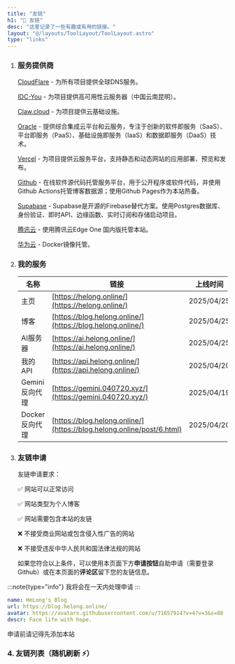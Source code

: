 ```yaml
---
title: "友链"
h1: "🔗 友链"
desc: "这里记录了一些有趣或有用的链接。"
layout: "@/layouts/ToolLayout/ToolLayout.astro"
type: "links"
---
```


<script src='/assets/js/fas.js' crossorigin='anonymous'></script>

<link rel="stylesheet" type="text/css" href="https:////at.alicdn.com/t/c/font_4902778_qnbxgtmm4i9.css">

1. ### 服务提供商

    <i class="fa-brands fa-cloudflare"></i> [CloudFlare](https://www.cloudflare.com/zh-cn/) - 为所有项目提供全球DNS服务。
    
    <i class="fa-solid fa-cloud"></i> [IDC-You](https://idcyou.cn/) - 为项目提供高可用性云服务器（中国云南昆明）。
    
    <i class="iconfont icon-paw-claws"></i> [Claw.cloud](https://claw.cloud/) - 为项目提供云基础设施。
    
    <i class="fa-solid fa-server"></i> [Oracle](https://www.oracle.com/) - 提供综合集成云平台和云服务，专注于创新的软件即服务（SaaS）、平台即服务（PaaS）、基础设施即服务（IaaS）和数据即服务（DaaS）技术。
    
    <i class="fa-solid fa-square-caret-up"></i> [Vercel](https://vercel.com/) - 为项目提供云服务平台，支持静态和动态网站的应用部署、预览和发布。
    
    <i class="fa-brands fa-github"></i> [Github](https://github.com/) - 在线软件源代码托管服务平台，用于公开程序或软件代码，并使用Github Actions托管博客数据源；使用Github Pages作为本站热备。

    <i class="fa-solid fa-database"></i> [Supabase](https://supabase.com/) - Supabase是开源的Firebase替代方案。使用Postgres数据库、身份验证、即时API、边缘函数、实时订阅和存储启动项目。

    <i class="iconfont icon-tengxunyun"></i> [腾讯云](https://cloud.tencent.com/) - 使用腾讯云Edge One 国内版托管本站。

    <i class="iconfont icon-huawei"></i> [华为云](https://huaweicloud.com/) - Docker镜像托管。

    

    

2. ### 我的服务

    |  名称  | 链接  | 上线时间 |
    |  ----  |  ----  | ---- |
    |  主页  | [https://helong.online/](https://helong.online/) | 2025/04/25 |
    |  博客  | [https://blog.helong.online/](https://blog.helong.online/) | 2025/04/25 |
    |  AI服务器  | [https://ai.helong.online/](https://ai.helong.online/) | 2025/04/25 |
    |  我的API  | [https://api.helong.online/](https://api.helong.online/) | 2025/04/20 |
    |  Gemini反向代理  | [https://gemini.040720.xyz/](https://gemini.040720.xyz/) | 2025/04/19 |
    |  Docker反向代理  | [https://blog.helong.online/](https://blog.helong.online/post/6.html) | 2025/04/20 |


3. ### 友链申请

    友链申请要求：

    ✅ 网站可以正常访问

    ✅ 网站类型为个人博客

    ✅ 网站需要包含本站的友链

    ❌ 不接受商业网站或包含侵入性广告的网站

    ❌ 不接受违反中华人民共和国法律法规的网站

    如果您符合以上条件，可以使用本页面下方**申请按钮**自助申请（需要登录Github）或在本页面的**评论区**留下您的友链信息。  

:::note{type="info"}
我将会在一天内处理申请
:::

```yaml
name: HeLong's Blog
url: https://blog.helong.online/
avatar: https://avatars.githubusercontent.com/u/71657914?v=4?v=3&s=88
descr: Face life with hope.
```
申请前请记得先添加本站

<div id="link-button-container" class="operate-button-container"></div>

<h3 id="friend-links-list">4. 友链列表（随机刷新 ⚡️）</h3>